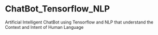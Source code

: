 # ChatBot_Tensorflow_NLP
Artificial Intelligent ChatBot using Tensorflow and NLP that understand the Context and Intent of Human Language

